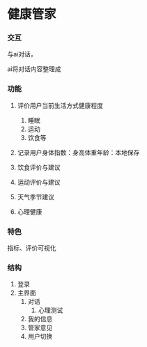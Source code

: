 # 健康管家

### 交互

与ai对话，

ai将对话内容整理成

### 功能

1. 评价用户当前生活方式健康程度
   1. 睡眠
   2. 运动
   3. 饮食等
2. 记录用户身体指数：身高体重年龄：本地保存
3. 饮食评价与建议
4. 运动评价与建议

5. 天气季节建议
6. 心理健康

### 特色

指标、评价可视化


### 结构

1. 登录
2. 主界面
   1. 对话
      1. 心理测试
   2. 我的信息
   3. 管家意见
   4. 用户切换
   